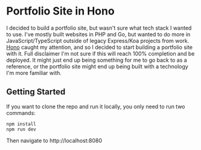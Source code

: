 # Portfolio Site in Hono

I decided to build a portfolio site, but wasn't sure what tech stack I wanted to use.
I've mostly built websites in PHP and Go, but wanted to do more in JavaScript/TypeScript outside of legacy Express/Koa
projects from work.
[Hono](https://hono.dev) caught my attention, and so I decided to start building a portfolio site with it.
Full disclaimer I'm not sure if this will reach 100% completion and be deployed.
It might just end up being something for me to go back to as a reference, or the portfolio site might end up being built
with a technology I'm more familiar with.

## Getting Started

If you want to clone the repo and run it locally, you only need to run two commands:

```shell
npm install
npm run dev
```

Then navigate to http://localhost:8080
